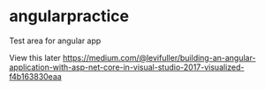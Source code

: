 # angularpractice
Test area for angular app

View this later
https://medium.com/@levifuller/building-an-angular-application-with-asp-net-core-in-visual-studio-2017-visualized-f4b163830eaa
